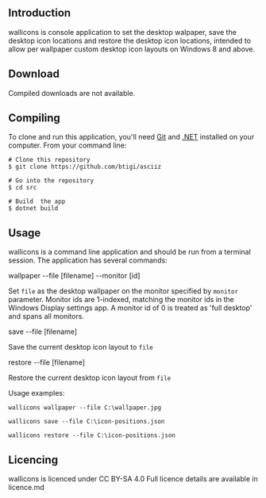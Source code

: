 ## Introduction

wallicons is console application to set the desktop walpaper, save the desktop icon locations and restore the desktop icon locations, intended to allow per wallpaper custom desktop icon layouts on Windows 8 and above.

## Download

Compiled downloads are not available.

## Compiling

To clone and run this application, you'll need [Git](https://git-scm.com) and [.NET](https://dotnet.microsoft.com/) installed on your computer. From your command line:

```
# Clone this repository
$ git clone https://github.com/btigi/asciiz

# Go into the repository
$ cd src

# Build  the app
$ dotnet build
```

## Usage

wallicons is a command line application and should be run from a terminal session. The application has several commands:

wallpaper --file [filename] --monitor [id]

Set `file` as the desktop wallpaper on the monitor specified by `monitor` parameter. Monitor ids are 1-indexed, matching the monitor ids in the Windows Display settings app. A monitor id of 0 is treated as 'full desktop' and spans all monitors.

save
--file [filename]

Save the current desktop icon layout to `file`

restore
--file [filename]

Restore the current desktop icon layout from `file`

Usage examples:

 ```wallicons wallpaper --file C:\wallpaper.jpg```

 ```wallicons save --file C:\icon-positions.json```

 ```wallicons restore --file C:\icon-positions.json```

## Licencing

wallicons is licenced under CC BY-SA 4.0 Full licence details are available in licence.md